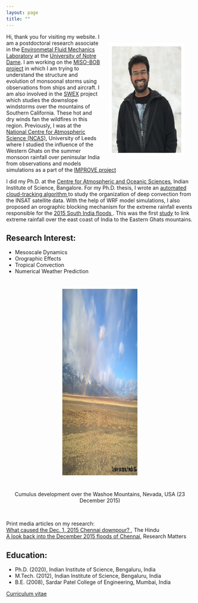 ```yaml
---
layout: page
title: ""
--- 
```


<html>
<head>
<meta name="viewport" content="width=device-width, initial-scale=1">
<style>
img{
  display: block;
  margin-left: auto;
  margin-right: auto;
  max-width: 40%;
  padding: 25px;
}
</style>
</head>
<body>


<p>
<img src="/assets/Jayesh.png" alt ="" width="250" height="300" align='right'>

Hi, thank you for visiting my website. I am a postdoctoral research associate in the <a href="https://efmlab.nd.edu/">Environmetal Fluid Mechanics Laboratory</a> at the <a href="https://www.nd.edu/"> University of Notre Dame</a>. I am working on the <a href="https://efmlab.nd.edu/research/miso-bob/"> MISO-BOB project</a> in which I am trying to understand the structure and evolution of monsoonal storms using observations from ships and aircraft. I am also involved in the <a href =      "https://efmlab.nd.edu/research/swex/">SWEX</a> project which studies the downslope windstorms over the mountains of Southern California. These hot and dry winds fan the     wildfires in this region. Previously, I was at the <a href="https://ncas.ac.uk/"> National Centre for Atmospheric Science (NCAS)</a>, University of Leeds where I studied the influence of the Western Ghats on the summer monsoon rainfall over peninsular India from observations and models simulations as a part of the <a  href="http://www.met.reading.ac.uk/~sws05agt/improve/"> IMPROVE project </a> </p>

<p>I did my Ph.D. at the <a href="https://caos.iisc.ac.in/"> Centre for Atmospheric and Oceanic Sciences</a>, Indian Institute of Science, Bangalore. For my Ph.D. thesis, I wrote an <a href="https://jayphd.github.io/tracking/">automated cloud-tracking algorithm </a> to study the organization of deep convection from the INSAT satellite data. With the help of WRF model simulations, I also proposed an orographic blocking mechanism for the extreme rainfall events responsible for the <a href="https://en.wikipedia.org/wiki/2015_South_India_floods"> 2015 South India floods </a>. This was the first <a href="https://doi.org/10.1175/MWR-D-16-0473.1"> study</a> to link extreme rainfall over the east coast of India to the Eastern Ghats mountains. </p> 


<h2> Research Interest: </h2> 
<ul>
<li> Mesoscale Dynamics</li>
<li> Orographic Effects</li> 
<li> Tropical Convection </li>
<li> Numerical Weather Prediction </li>
</ul>

<p align="center">
<img src="assets/nevada.jpg" alt ="" width="800" height="500"><br> 
Cumulus development over the Washoe Mountains, Nevada, USA (23 December 2015) </p><br> 
     
Print media articles on my research: <br>
<a href="https://www.thehindu.com/sci-tech/science/what-caused-the-dec-1-2015-chennai-downpour/article24122666.ece">What caused the Dec. 1, 2015 Chennai downpour? </a>, The Hindu <br>
<a href="https://researchmatters.in/news/look-back-december-2015-floods-chennai-what-role-did-eastern-ghats-play">A look back into the December 2015 floods of Chennai</a>, Research Matters


<h2>Education:</h2>
<ul>
<li> Ph.D. (2020), Indian Institute of Science, Bengaluru, India </li>
<li> M.Tech. (2012), Indian Institute of Science, Bengaluru, India </li>
<li> B.E. (2008), Sardar Patel College of Engineering, Mumbai, India </li>
</ul>

<a href="https://drive.google.com/file/d/1HeDbnx6wraPzAjtqf10sOUNfcJlXwvdo/view?usp=drive_link"> Curriculum vitae </a>

